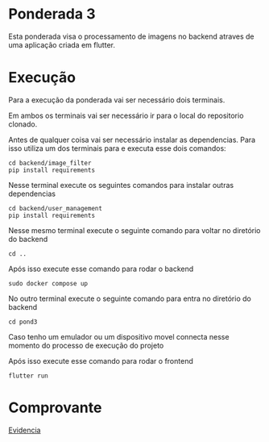 # Ponderada 3

Esta ponderada visa o processamento de imagens no backend atraves de uma aplicação criada em flutter.

# Execução

Para a execução da ponderada vai ser necessário dois terminais.

Em ambos os terminais vai ser necessário ir para o local do repositorio clonado.

Antes de qualquer coisa vai ser necessário instalar as dependencias. Para isso utiliza um dos terminais para e executa esse dois comandos:
```
cd backend/image_filter
pip install requirements
```
Nesse terminal execute os seguintes comandos para instalar outras dependencias
```
cd backend/user_management
pip install requirements
```

Nesse mesmo terminal execute o seguinte comando para voltar no diretório do backend

```
cd ..
```

Após isso execute esse comando para rodar o backend

```
sudo docker compose up
```

No outro terminal execute o seguinte comando para entra no diretório do backend

```
cd pond3
```

Caso tenho um emulador ou um dispositivo movel connecta nesse momento do processo de execução do projeto

Após isso execute esse comando para rodar o frontend

```
flutter run
```

# Comprovante

[Evidencia](https://drive.google.com/file/d/1EVx_C7juCTMjwX788CkX1W057wHGTJYn/view?usp=sharing)